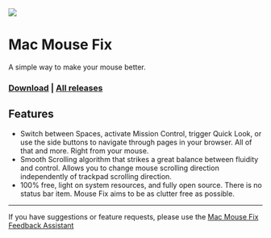 
<!-- <img src="https://i.imgur.com/ev55sJ3.png"> -->
<img src="https://i.imgur.com/ev55sJ3.png"> 

# Mac Mouse Fix

A simple way to make your mouse better.

### [Download](http://www.mousefix.org) | [All releases](https://github.com/noah-nuebling/mac-mouse-fix/releases)

## Features

* Switch between Spaces, activate Mission Control, trigger Quick Look, or use the side buttons to navigate through pages in your browser. All of that and more. Right from your mouse.
* Smooth Scrolling algorithm that strikes a great balance between fluidity and control. Allows you to change mouse scrolling direction independently of trackpad scrolling direction.
* 100% free, light on system resources, and fully open source. There is no status bar item. Mouse Fix aims to be as clutter free as possible.

--- 
If you have suggestions or feature requests, please use the [Mac Mouse Fix Feedback Assistant](https://noah-nuebling.github.io/mac-mouse-fix-feedback-assistant/?type=other)
